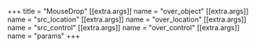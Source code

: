 +++
title = "MouseDrop"
[[extra.args]]
name = "over_object"
[[extra.args]]
name = "src_location"
[[extra.args]]
name = "over_location"
[[extra.args]]
name = "src_control"
[[extra.args]]
name = "over_control"
[[extra.args]]
name = "params"
+++